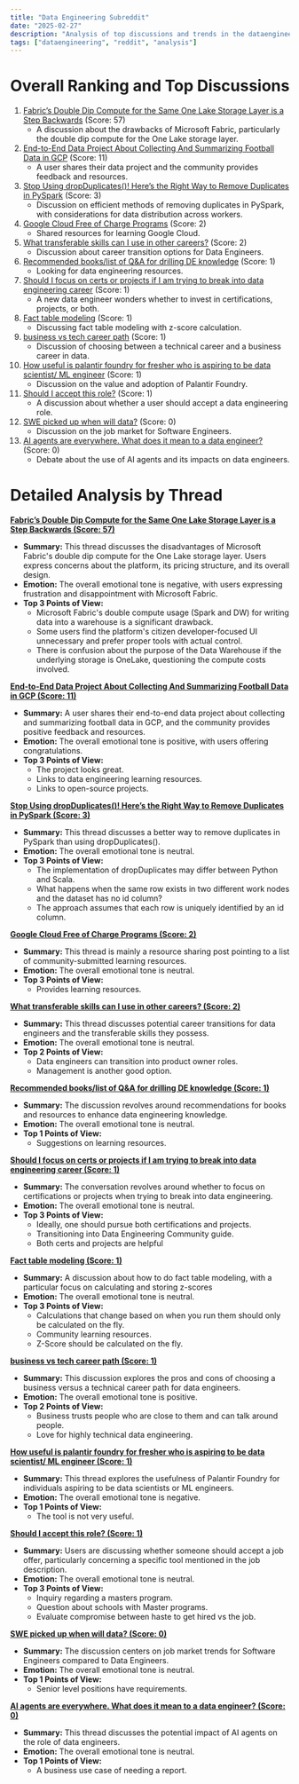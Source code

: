```yaml
---
title: "Data Engineering Subreddit"
date: "2025-02-27"
description: "Analysis of top discussions and trends in the dataengineering subreddit"
tags: ["dataengineering", "reddit", "analysis"]
---
```


# Overall Ranking and Top Discussions
1.  [Fabric’s Double Dip Compute for the Same One Lake Storage Layer is a Step Backwards](https://www.linkedin.com/posts/sanpawar_microsoftfabric-activity-7300563659217321986-CgPC) (Score: 57)
    *   A discussion about the drawbacks of Microsoft Fabric, particularly the double dip compute for the One Lake storage layer.
2.  [End-to-End Data Project About Collecting And Summarizing Football Data in GCP](https://www.reddit.com/r/dataengineering/comments/1iziyyr/endtoend_data_project_about_collecting_and/) (Score: 11)
    *   A user shares their data project and the community provides feedback and resources.
3.  [Stop Using dropDuplicates()! Here’s the Right Way to Remove Duplicates in PySpark](https://www.reddit.com/r/dataengineering/comments/1izl8e3/stop_using_dropduplicates_heres_the_right_way_to/) (Score: 3)
    *   Discussion on efficient methods of removing duplicates in PySpark, with considerations for data distribution across workers.
4.  [Google Cloud Free of Charge Programs](https://www.reddit.com/r/dataengineering/comments/1izhc6v/google_cloud_free_of_charge_programs/) (Score: 2)
    *   Shared resources for learning Google Cloud.
5.  [What transferable skills can I use in other careers?](https://www.reddit.com/r/dataengineering/comments/1izmmy1/what_transferable_skills_can_i_use_in_other/) (Score: 2)
    *   Discussion about career transition options for Data Engineers.
6.  [Recommended books/list of Q&A for drilling DE knowledge](https://www.reddit.com/r/dataengineering/comments/1iziyq8/recommended_bookslist_of_qa_for_drilling_de/) (Score: 1)
    *   Looking for data engineering resources.
7.  [Should I focus on certs or projects if I am trying to break into data engineering career](https://www.reddit.com/r/dataengineering/comments/1izjb72/should_i_focus_on_certs_or_projects_if_i_am/) (Score: 1)
    *   A new data engineer wonders whether to invest in certifications, projects, or both.
8.  [Fact table modeling](https://www.reddit.com/r/dataengineering/comments/1izjv3u/fact_table_modeling/) (Score: 1)
    *   Discussing fact table modeling with z-score calculation.
9.  [business vs tech career path](https://www.reddit.com/r/dataengineering/comments/1izki66/business_vs_tech_career_path/) (Score: 1)
    *   Discussion of choosing between a technical career and a business career in data.
10. [How useful is palantir foundry for fresher who is aspiring to be data scientist/ ML engineer](https://www.reddit.com/r/dataengineering/comments/1izptsy/how_useful_is_palantir_foundry_for_fresher_who_is/) (Score: 1)
    *   Discussion on the value and adoption of Palantir Foundry.
11. [Should I accept this role?](https://www.reddit.com/r/dataengineering/comments/1izptu3/should_i_accept_this_role/) (Score: 1)
    *   A discussion about whether a user should accept a data engineering role.
12. [SWE picked up when will data?](https://www.reddit.com/r/dataengineering/comments/1iziyqk/swe_picked_up_when_will_data/) (Score: 0)
    *   Discussion on the job market for Software Engineers.
13. [AI agents are everywhere. What does it mean to a data engineer?](https://www.reddit.com/r/dataengineering/comments/1iznkg0/ai_agents_are_everywhere_what_does_it_mean_to_a/) (Score: 0)
    *   Debate about the use of AI agents and its impacts on data engineers.

# Detailed Analysis by Thread
**[Fabric’s Double Dip Compute for the Same One Lake Storage Layer is a Step Backwards (Score: 57)](https://www.linkedin.com/posts/sanpawar_microsoftfabric-activity-7300563659217321986-CgPC)**
*   **Summary:** This thread discusses the disadvantages of Microsoft Fabric's double dip compute for the One Lake storage layer. Users express concerns about the platform, its pricing structure, and its overall design.
*   **Emotion:** The overall emotional tone is negative, with users expressing frustration and disappointment with Microsoft Fabric.
*   **Top 3 Points of View:**
    *   Microsoft Fabric's double compute usage (Spark and DW) for writing data into a warehouse is a significant drawback.
    *   Some users find the platform's citizen developer-focused UI unnecessary and prefer proper tools with actual control.
    *   There is confusion about the purpose of the Data Warehouse if the underlying storage is OneLake, questioning the compute costs involved.

**[End-to-End Data Project About Collecting And Summarizing Football Data in GCP (Score: 11)](https://www.reddit.com/r/dataengineering/comments/1iziyyr/endtoend_data_project_about_collecting_and/)**
*   **Summary:** A user shares their end-to-end data project about collecting and summarizing football data in GCP, and the community provides positive feedback and resources.
*   **Emotion:** The overall emotional tone is positive, with users offering congratulations.
*   **Top 3 Points of View:**
    *   The project looks great.
    *   Links to data engineering learning resources.
    *   Links to open-source projects.

**[Stop Using dropDuplicates()! Here’s the Right Way to Remove Duplicates in PySpark (Score: 3)](https://www.reddit.com/r/dataengineering/comments/1izl8e3/stop_using_dropduplicates_heres_the_right_way_to/)**
*   **Summary:** This thread discusses a better way to remove duplicates in PySpark than using dropDuplicates().
*   **Emotion:** The overall emotional tone is neutral.
*   **Top 3 Points of View:**
    *   The implementation of dropDuplicates may differ between Python and Scala.
    *   What happens when the same row exists in two different work nodes and the dataset has no id column?
    *   The approach assumes that each row is uniquely identified by an id column.

**[Google Cloud Free of Charge Programs (Score: 2)](https://www.reddit.com/r/dataengineering/comments/1izhc6v/google_cloud_free_of_charge_programs/)**
*   **Summary:** This thread is mainly a resource sharing post pointing to a list of community-submitted learning resources.
*   **Emotion:** The overall emotional tone is neutral.
*   **Top 3 Points of View:**
    *   Provides learning resources.

**[What transferable skills can I use in other careers? (Score: 2)](https://www.reddit.com/r/dataengineering/comments/1izmmy1/what_transferable_skills_can_i_use_in_other/)**
*   **Summary:** This thread discusses potential career transitions for data engineers and the transferable skills they possess.
*   **Emotion:** The overall emotional tone is neutral.
*   **Top 2 Points of View:**
    *   Data engineers can transition into product owner roles.
    *   Management is another good option.

**[Recommended books/list of Q&A for drilling DE knowledge (Score: 1)](https://www.reddit.com/r/dataengineering/comments/1iziyq8/recommended_bookslist_of_qa_for_drilling_de/)**
*   **Summary:** The discussion revolves around recommendations for books and resources to enhance data engineering knowledge.
*   **Emotion:** The overall emotional tone is neutral.
*   **Top 1 Points of View:**
    *   Suggestions on learning resources.

**[Should I focus on certs or projects if I am trying to break into data engineering career (Score: 1)](https://www.reddit.com/r/dataengineering/comments/1izjb72/should_i_focus_on_certs_or_projects_if_i_am/)**
*   **Summary:** The conversation revolves around whether to focus on certifications or projects when trying to break into data engineering.
*   **Emotion:** The overall emotional tone is neutral.
*   **Top 3 Points of View:**
    *   Ideally, one should pursue both certifications and projects.
    *   Transitioning into Data Engineering Community guide.
    *   Both certs and projects are helpful

**[Fact table modeling (Score: 1)](https://www.reddit.com/r/dataengineering/comments/1izjv3u/fact_table_modeling/)**
*   **Summary:** A discussion about how to do fact table modeling, with a particular focus on calculating and storing z-scores
*   **Emotion:** The overall emotional tone is neutral.
*   **Top 3 Points of View:**
    *   Calculations that change based on when you run them should only be calculated on the fly.
    *   Community learning resources.
    *   Z-Score should be calculated on the fly.

**[business vs tech career path (Score: 1)](https://www.reddit.com/r/dataengineering/comments/1izki66/business_vs_tech_career_path/)**
*   **Summary:** This discussion explores the pros and cons of choosing a business versus a technical career path for data engineers.
*   **Emotion:** The overall emotional tone is positive.
*   **Top 2 Points of View:**
    *   Business trusts people who are close to them and can talk around people.
    *   Love for highly technical data engineering.

**[How useful is palantir foundry for fresher who is aspiring to be data scientist/ ML engineer (Score: 1)](https://www.reddit.com/r/dataengineering/comments/1izptsy/how_useful_is_palantir_foundry_for_fresher_who_is/)**
*   **Summary:** This thread explores the usefulness of Palantir Foundry for individuals aspiring to be data scientists or ML engineers.
*   **Emotion:** The overall emotional tone is negative.
*   **Top 1 Points of View:**
    *   The tool is not very useful.

**[Should I accept this role? (Score: 1)](https://www.reddit.com/r/dataengineering/comments/1izptu3/should_i_accept_this_role/)**
*   **Summary:** Users are discussing whether someone should accept a job offer, particularly concerning a specific tool mentioned in the job description.
*   **Emotion:** The overall emotional tone is neutral.
*   **Top 3 Points of View:**
    *   Inquiry regarding a masters program.
    *   Question about schools with Master programs.
    *   Evaluate compromise between haste to get hired vs the job.

**[SWE picked up when will data? (Score: 0)](https://www.reddit.com/r/dataengineering/comments/1iziyqk/swe_picked_up_when_will_data/)**
*   **Summary:** The discussion centers on job market trends for Software Engineers compared to Data Engineers.
*   **Emotion:** The overall emotional tone is neutral.
*   **Top 1 Points of View:**
    *   Senior level positions have requirements.

**[AI agents are everywhere. What does it mean to a data engineer? (Score: 0)](https://www.reddit.com/r/dataengineering/comments/1iznkg0/ai_agents_are_everywhere_what_does_it_mean_to_a/)**
*   **Summary:** This thread discusses the potential impact of AI agents on the role of data engineers.
*   **Emotion:** The overall emotional tone is neutral.
*   **Top 1 Points of View:**
    *   A business use case of needing a report.
